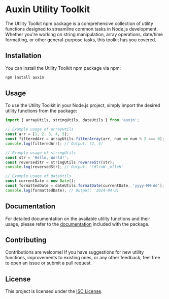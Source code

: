 # Auxin Utility Toolkit

The Utility Toolkit npm package is a comprehensive collection of utility functions designed to streamline common tasks in Node.js development. Whether you're working on string manipulation, array operations, date/time formatting, or other general-purpose tasks, this toolkit has you covered.

## Installation

You can install the Utility Toolkit npm package via npm:

```bash
npm install auxin
```

## Usage

To use the Utility Toolkit in your Node.js project, simply import the desired utility functions from the package:

```typescript
import { arrayUtils, stringUtils, dateUtils } from 'auxin';

// Example usage of arrayUtils
const arr = [1, 2, 3, 4, 5];
const filteredArr = arrayUtils.filterArray(arr, num => num % 2 === 0);
console.log(filteredArr); // Output: [2, 4]

// Example usage of stringUtils
const str = 'Hello, World!';
const reversedStr = stringUtils.reverseStr(str);
console.log(reversedStr); // Output: '!dlroW ,olleH'

// Example usage of dateUtils
const currentDate = new Date();
const formattedDate = dateUtils.formatDate(currentDate, 'yyyy-MM-dd');
console.log(formattedDate); // Output: '2024-04-21'
```

## Documentation

For detailed documentation on the available utility functions and their usage, please refer to the [documentation](docs/index.md) included with the package.

## Contributing

Contributions are welcome! If you have suggestions for new utility functions, improvements to existing ones, or any other feedback, feel free to open an issue or submit a pull request.

## License

This project is licensed under the [ISC License](LICENSE).